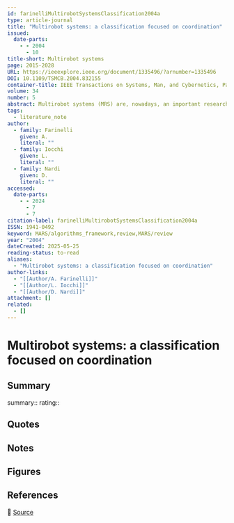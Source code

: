 ```yaml
---
id: farinelliMultirobotSystemsClassification2004a
type: article-journal
title: "Multirobot systems: a classification focused on coordination"
issued:
  date-parts:
    - - 2004
      - 10
title-short: Multirobot systems
page: 2015-2028
URL: https://ieeexplore.ieee.org/document/1335496/?arnumber=1335496
DOI: 10.1109/TSMCB.2004.832155
container-title: IEEE Transactions on Systems, Man, and Cybernetics, Part B (Cybernetics)
volume: 34
number: 5
abstract: Multirobot systems (MRS) are, nowadays, an important research area within robotics and artificial intelligence and a growing number of systems have recently been presented in the literature. Since application domains and tasks that are faced by MRS are of increasing complexity, the ability of the robots to cooperate can be regarded as a fundamental feature. In this paper, we present a survey of the recent work in the area by specifically examining the forms of cooperation and coordination realized in the MRS. In particular, we propose a new taxonomy for classification of the approaches to coordination in MRS and we describe some systems, which we consider representative in our taxonomy. We finally discuss the outcomes of our analysis and try to highlight future trends of the research on MRS.
tags:
  - literature_note
author:
  - family: Farinelli
    given: A.
    literal: ""
  - family: Iocchi
    given: L.
    literal: ""
  - family: Nardi
    given: D.
    literal: ""
accessed:
  date-parts:
    - - 2024
      - 7
      - 7
citation-label: farinelliMultirobotSystemsClassification2004a
ISSN: 1941-0492
keyword: MARS/algorithms_framework,review,MARS/review
year: "2004"
dateCreated: 2025-05-25
reading-status: to-read
aliases:
  - "Multirobot systems: a classification focused on coordination"
author-links:
  - "[[Author/A. Farinelli]]"
  - "[[Author/L. Iocchi]]"
  - "[[Author/D. Nardi]]"
attachment: []
related:
  - []
---
```


# Multirobot systems: a classification focused on coordination

## Summary
summary::
rating::

## Quotes

## Notes

## Figures

## References

🔗 [Source](https://ieeexplore.ieee.org/document/1335496/?arnumber=1335496)

